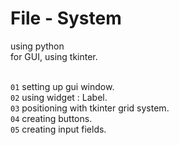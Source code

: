 # File - System

using python<br />
for GUI, using tkinter.<br /><br />

`01` setting up gui window.<br />
`02` using widget : Label. <br />
`03` positioning with tkinter grid system.<br />
`04` creating buttons. <br />
`05` creating input fields. <br />